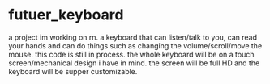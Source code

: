 # futuer_keyboard
a project im working on rn. a keyboard that can listen/talk to you, can read your hands and can do things such as changing the volume/scroll/move the mouse. this code is still in process. the whole keyboard will be on a touch screen/mechanical design i have in mind. the screen will be full HD and the keyboard will be supper customizable.
